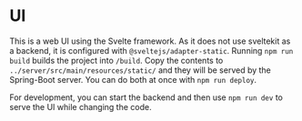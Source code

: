 # UI
This is a web UI using the Svelte framework. As it does not use sveltekit as a backend, it is configured with `@sveltejs/adapter-static`.
Running `npm run build` builds the project into `/build`. Copy the contents to `../server/src/main/resources/static/` and they will be served by the Spring-Boot server.
You can do both at once with `npm run deploy`.

For development, you can start the backend and then use `npm run dev` to serve the UI while changing the code.